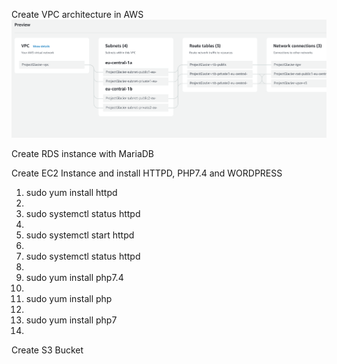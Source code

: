 Create VPC architecture in AWS
![Diagram](glacier-infrastructure.png)

Create RDS instance with MariaDB

Create EC2 Instance and install HTTPD, PHP7.4 and WORDPRESS

1. sudo yum install httpd 
2. 
3. sudo systemctl status httpd
4. 
5. sudo systemctl start  httpd
6. 
7. sudo systemctl status httpd
8. 
9. sudo yum install php7.4
10. 
11. sudo yum install php
12. 
13. sudo yum install php7
14. 

Create S3 Bucket
